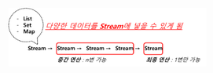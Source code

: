 <img src = "assets/built/postsImages/TheCornerstoneOfJava/2021-06-22-14cornerstoneJava6/img.png" width="80%" align="left"><br/>
